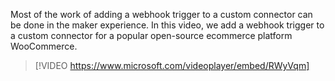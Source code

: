 Most of the work of adding a webhook trigger to a custom connector can be done in the maker experience. In this video, we add a webhook trigger to a custom connector for a popular open-source ecommerce platform WooCommerce.

> [!VIDEO https://www.microsoft.com/videoplayer/embed/RWyVqm]
